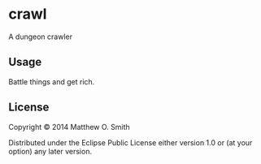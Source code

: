 # crawl

A dungeon crawler

## Usage

Battle things and get rich.

## License

Copyright © 2014 Matthew O. Smith

Distributed under the Eclipse Public License either version 1.0 or (at
your option) any later version.
